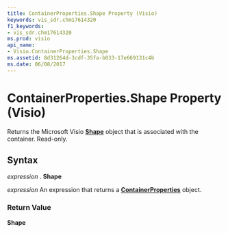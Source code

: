 ```yaml
---
title: ContainerProperties.Shape Property (Visio)
keywords: vis_sdr.chm17614320
f1_keywords:
- vis_sdr.chm17614320
ms.prod: visio
api_name:
- Visio.ContainerProperties.Shape
ms.assetid: 8d31264d-3cdf-35fa-b033-17e669131c4b
ms.date: 06/08/2017
---
```



# ContainerProperties.Shape Property (Visio)

Returns the Microsoft Visio  **[Shape](shape-object-visio.md)** object that is associated with the container. Read-only.


## Syntax

 _expression_ . **Shape**

 _expression_ An expression that returns a **[ContainerProperties](containerproperties-object-visio.md)** object.


### Return Value

 **Shape**


